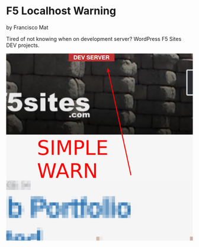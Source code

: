 # F5 Localhost Warning
by Francisco Mat

Tired of not knowing when on development server? WordPress F5 Sites DEV projects.

![F5 Localhost Warning](2018-06-15-screenshot-warn.png)

